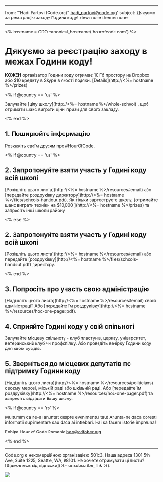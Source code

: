 * * *

from: '"Hadi Partovi (Code.org)" [&#104;&#x61;&#x64;&#105;&#x5f;&#112;&#x61;&#x72;&#116;&#x6f;&#118;&#x69;&#x40;&#99;&#x6f;&#100;&#x65;&#x2e;&#111;&#x72;&#103;](&#109;&#x61;&#105;&#x6c;&#x74;&#111;&#x3a;&#104;&#x61;&#x64;&#105;&#x5f;&#112;&#x61;&#x72;&#116;&#x6f;&#118;&#x69;&#x40;&#99;&#x6f;&#100;&#x65;&#x2e;&#111;&#x72;&#103;)' subject: Дякуємо за реєстрацію заходу Години коду! view: none theme: none

* * *

<% hostname = CDO.canonical_hostname('hourofcode.com') %>

# Дякуємо за реєстрацію заходу в межах Години коду!

**КОЖЕН** організатор Години коду отримає 10 Гб простору на Dropbox або $10 кредиту в Skype в якості подяки. [Details](http://<%= hostname %>/prizes)

<% if @country == 'us' %>

Залучайте [цілу школу](http://<%= hostname %>/whole-school) , щоб отримати шанс виграти цінні призи для свого закладу.

<% end %>

## 1. Поширюйте інформацію

Розкажіть своїм друзям про #HourOfCode.

<% if @country == 'us' %>

## 2. Запропонуйте взяти участь у Годині коду всій школі

[Розішліть цього листа](http://<%= hostname %>/resources#email) або [передайте роздруківку директору](http://<%= hostname %>/files/schools-handout.pdf). Як тільки зареєструєте школу, [отримайте шанс виграти техніки на $10,000 ](http://<%= hostname %>/prizes) та запросіть інші школи району.

<% else %>

## 2. Запропонуйте взяти участь у Годині коду всій школі

[Розішліть цього листа](http://<%= hostname %>/resources#email) або передайте [роздруківку](http://<%= hostname %>/files/schools-handout.pdf) директору.

<% end %>

## 3. Попросіть про участь свою адміністрацію

[Надішліть цього листа](http://<%= hostname %>/resources#email) своїй адміністрації. Або [передайте їм роздруківку](http://<%= hostname %>/resources/hoc-one-pager.pdf).

## 4. Сприяйте Годині коду у свій спільноті

Залучайте місцеву спільноту - клуб пластунів, церкву, університет, ветеранський клуб чи профспілку. Або проведіть вечірку Години коду для своїх сусідів.

## 5. Зверніться до місцевих депутатів по підтримку Години коду

[Надішліть цього листа](http://<%= hostname %>/resources#politicians) своєму мерові, міській раді або шкільній раді. Або [передайте їм роздруківку](http://<%= hostname %>/resources/hoc-one-pager.pdf) та запросіть відвідати Вашу школу.

<% if @country == 'ro' %>

Multumim ca ne-ai anuntat despre evenimentul tau! Anunta-ne daca doresti informatii suplimentare sau daca ai intrebari. Hai sa facem istorie impreuna!

Echipa Hour of Code Romania hoc@adfaber.org

<% end %>

* * *

Code.org є некомерційною організацією 501c3. Наша адреса 1301 5th Ave, Suite 1225, Seattle, WA, 98101. Не хочете отримувати ці листи? [Відмовтесь від підписки](%= unsubscribe_link %).

![](<%= tracking_pixel %>)